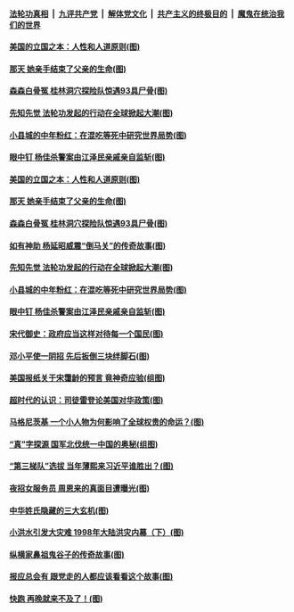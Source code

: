 

####  [法轮功真相](../../../../basic/blob/master/README.md?t=07220131) &nbsp;|&nbsp; [九评共产党](../../../../9ping.md/blob/master/README.md?t=07220131) &nbsp;|&nbsp; [解体党文化](../../../../jtdwh.md/blob/master/README.md?t=07220131)  &nbsp;|&nbsp; [共产主义的终极目的](../../../../gczydzjmd.md/blob/master/README.md?t=07220131) &nbsp;|&nbsp; [魔鬼在统治我们的世界](../../../../mgztzwmdsj.md/blob/master/README.md?t=07220131) 

#### [美国的立国之本：人性和人道原则(图)](../pages/p6/940138.md?t=07220131) 

#### [那天 她亲手结束了父亲的生命(图)](../pages/p6/940374.md?t=07220131) 

#### [森森白骨冤 桂林洞穴探险队惊遇93具尸骨(图)](../pages/p6/939898.md?t=07220131) 

#### [先知先觉 法轮功发起的行动在全球掀起大潮(图)](../pages/p6/940263.md?t=07220131) 

#### [小县城的中年粉红：在混吃等死中研究世界局势(图)](../pages/p6/940236.md?t=07220131) 

#### [眼中钉 杨佳杀警案由江泽民亲戚亲自监斩(图)](../pages/p6/939309.md?t=07220131) 

#### [美国的立国之本：人性和人道原则(图)](../pages/p6/940138.md?t=07220131) 

#### [那天 她亲手结束了父亲的生命(图)](../pages/p6/940374.md?t=07220131) 

#### [森森白骨冤 桂林洞穴探险队惊遇93具尸骨(图)](../pages/p6/939898.md?t=07220131) 

#### [如有神助 杨延昭威震“倒马关”的传奇故事(图)](../pages/p6/934962.md?t=07220131) 

#### [先知先觉 法轮功发起的行动在全球掀起大潮(图)](../pages/p6/940263.md?t=07220131) 

#### [小县城的中年粉红：在混吃等死中研究世界局势(图)](../pages/p6/940236.md?t=07220131) 

#### [眼中钉 杨佳杀警案由江泽民亲戚亲自监斩(图)](../pages/p6/939309.md?t=07220131) 

#### [宋代御史：政府应当这样对待每一个国民(图)](../pages/p6/939927.md?t=07220131) 

#### [邓小平使一阴招 先后扳倒三块绊脚石(图)](../pages/p6/937972.md?t=07220131) 

#### [美国报纸关于宋霭龄的预言 竟神奇应验(组图)](../pages/p6/939837.md?t=07220131) 

#### [超时代的认识：司徒雷登论美国对华政策(图)](../pages/p6/934959.md?t=07220131) 

#### [马格尼茨基 一个小人物为何影响了全球权贵的命运？(图)](../pages/p6/939739.md?t=07220131) 

#### [“真”字探源 国军北伐统一中国的奥秘(组图)](../pages/p6/937469.md?t=07220131) 

#### [“第三梯队”选拔 当年薄熙来习近平谁胜出？(图)](../pages/p6/939361.md?t=07220131) 

#### [夜招女服务员 周恩来的真面目遭曝光(图)](../pages/p6/937971.md?t=07220131) 

#### [中华姓氏隐藏的三大玄机(图)](../pages/p6/939598.md?t=07220131) 

#### [小洪水引发大灾难 1998年大陆洪灾内幕（下）(图)](../pages/p6/939683.md?t=07220131) 

#### [纵横家鼻祖鬼谷子的传奇故事(图)](../pages/p6/939371.md?t=07220131) 

#### [报应总会有 跟党走的人都应该看看这个故事(图)](../pages/p6/939401.md?t=07220131) 

#### [快跑 再晚就来不及了！(图)](../pages/p6/939737.md?t=07220131) 

